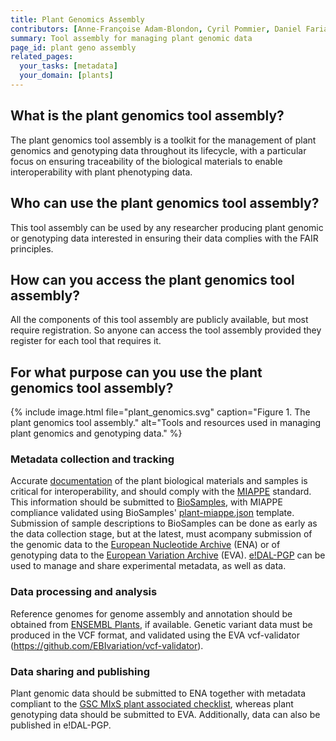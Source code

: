 ```yaml
---
title: Plant Genomics Assembly
contributors: [Anne-Françoise Adam-Blondon, Cyril Pommier, Daniel Faria, Paulette Lieby, Sebastian Beier]
summary: Tool assembly for managing plant genomic data 
page_id: plant geno assembly
related_pages: 
  your_tasks: [metadata]
  your_domain: [plants]
---
```


## What is the plant genomics tool assembly?
The plant genomics tool assembly is a toolkit for the management of plant genomics and genotyping data throughout its lifecycle, with a particular focus on ensuring traceability of the biological materials to enable interoperability with plant phenotyping data.

## Who can use the plant genomics tool assembly?
This tool assembly can be used by any researcher producing plant genomic or genotyping data interested in ensuring their data complies with the FAIR principles.

## How can you access the plant genomics tool assembly?
All the components of this tool assembly are publicly available, but most require registration. So anyone can access the tool assembly provided they register for each tool that requires it.


## For what purpose can you use the plant genomics tool assembly?
{% include image.html file="plant_genomics.svg" caption="Figure 1. The plant genomics tool assembly." alt="Tools and resources used in managing plant genomics and genotyping data." %}

### Metadata collection and tracking
Accurate [documentation](metadata_management.html) of the plant biological materials and samples is critical for interoperability, and should comply with the [MIAPPE](https://www.miappe.org/) standard.
This information should be submitted to [BioSamples](https://www.ebi.ac.uk/biosamples/), with MIAPPE compliance validated using BioSamples' [plant-miappe.json](https://github.com/EBIBioSamples/biosamples-v4/blob/biohackathon_miappe_checklist/webapps/core/src/main/resources/schemas/certification/plant-miappe.json) template.
Submission of sample descriptions to BioSamples can be done as early as the data collection stage, but at the latest, must acompany submission of the genomic data to the [European Nucleotide Archive](https://www.ebi.ac.uk/ena/browser/home) (ENA) or of genotyping data to the [European Variation Archive](https://www.ebi.ac.uk/eva/) (EVA).
[e!DAL-PGP](https://edal-pgp.ipk-gatersleben.de/) can be used to manage and share experimental metadata, as well as data.

### Data processing and analysis
Reference genomes for genome assembly and annotation should be obtained from [ENSEMBL Plants](https://plants.ensembl.org/index.html), if available.
Genetic variant data must be produced in the VCF format, and validated using the EVA vcf-validator (https://github.com/EBIvariation/vcf-validator).

### Data sharing and publishing
Plant genomic data should be submitted to ENA together with metadata compliant to the [GSC MIxS plant associated checklist](https://www.ebi.ac.uk/ena/browser/view/ERC000020), whereas plant genotyping data should be submitted to EVA.
Additionally, data can also be published in e!DAL-PGP.

